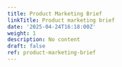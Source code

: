 ```yaml
---
title: Product Marketing Brief
linkTitle: Product marketing brief
date: '2025-04-24T16:18:00Z'
weight: 1
description: No content
draft: false
ref: product-marketing-brief
---
```


